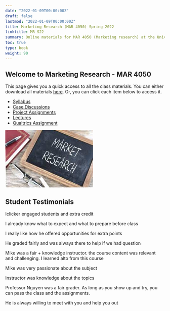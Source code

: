 ```yaml
---
date: "2022-01-09T00:00:00Z"
draft: false
lastmod: "2022-01-09T00:00:00Z"
title: Marketing Research (MAR 4050) Spring 2022
linktitle: MR S22
summary: Online materials for MAR 4050 (Marketing research) at the University of Missouri in Spring 2022.
toc: true
type: book
weight: 90
---
```


## Welcome to Marketing Research - MAR 4050

This page gives you a quick access to all the class materials. 
You can either download all materials [here](https://github.com/mikenguyen13/mar4050_S22/archive/refs/heads/main.zip). Or, you can click each item below to access it.

 * [Syllabus](https://github.com/mikenguyen13/mar4050_S22/raw/main/mar4050_S22_MikeN.pdf)
 * [Case Discussions](https://github.com/mikenguyen13/mar4050_S22/tree/main/case_discussion)
 * [Project Assignments](https://github.com/mikenguyen13/mar4050_S22/tree/main/project_assignment)
 * [Lectures](https://github.com/mikenguyen13/mar4050_S22/tree/main/lectures)
 * [Qualtrics Assignment](https://github.com/mikenguyen13/mar4050_S22/raw/main/Qualtrics%20assign.docx)

![Image](https://raw.githubusercontent.com/mikenguyen13/mar4050_S22/main/download.jpg)

## Student Testimonials

Iclicker engaged students and extra credit

I already know what to expect and what to prepare before class

I really like how he offered opportunities for extra points 

He graded fairly and was always there to help if we had question

Mike was a fair + knowledge instructor. the course content was relevant and challenging. I learned alto from this course 

Mike was very passionate about the subject 

Instructor was knowledge about the topics

Professor Nguyen was a fair grader. As long as you show up and try, you can pass the class and the assignments. 

He is always willing to meet with you and help you out

